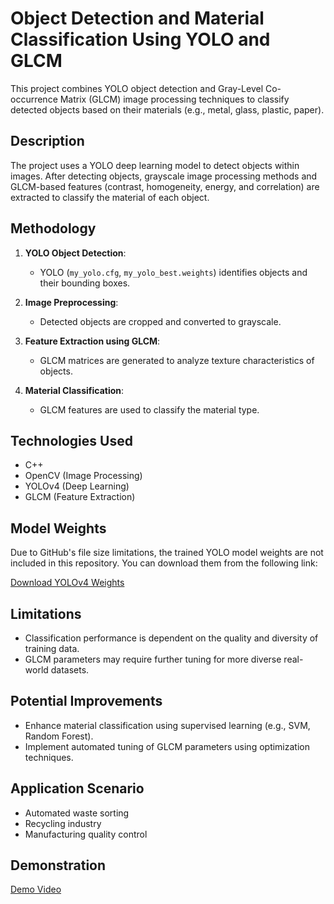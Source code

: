 # Object Detection and Material Classification Using YOLO and GLCM

This project combines YOLO object detection and Gray-Level Co-occurrence Matrix (GLCM) image processing techniques to classify detected objects based on their materials (e.g., metal, glass, plastic, paper).

## Description

The project uses a YOLO deep learning model to detect objects within images. After detecting objects, grayscale image processing methods and GLCM-based features (contrast, homogeneity, energy, and correlation) are extracted to classify the material of each object.

## Methodology

1. **YOLO Object Detection**:

   * YOLO (`my_yolo.cfg`, `my_yolo_best.weights`) identifies objects and their bounding boxes.

2. **Image Preprocessing**:

   * Detected objects are cropped and converted to grayscale.

3. **Feature Extraction using GLCM**:

   * GLCM matrices are generated to analyze texture characteristics of objects.

4. **Material Classification**:

   * GLCM features are used to classify the material type.

## Technologies Used

* C++
* OpenCV (Image Processing)
* YOLOv4 (Deep Learning)
* GLCM (Feature Extraction)

## Model Weights

Due to GitHub's file size limitations, the trained YOLO model weights are not included in this repository.
You can download them from the following link:

[Download YOLOv4 Weights](https://drive.google.com/drive/folders/1ZmPFxEZ_VvaQVP2O_kExBN98cEGbEjKV?usp=sharing)

## Limitations

* Classification performance is dependent on the quality and diversity of training data.
* GLCM parameters may require further tuning for more diverse real-world datasets.

## Potential Improvements

* Enhance material classification using supervised learning (e.g., SVM, Random Forest).
* Implement automated tuning of GLCM parameters using optimization techniques.

## Application Scenario

* Automated waste sorting
* Recycling industry
* Manufacturing quality control

## Demonstration

[Demo Video](https://youtu.be/7BL6nNVUg5g?si=NFSCnNQaenV-8Ck4)
